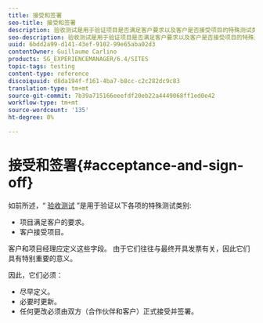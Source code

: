 ```yaml
---
title: 接受和签署
seo-title: 接受和签署
description: 验收测试是用于验证项目是否满足客户要求以及客户是否接受项目的特殊测试类别。
seo-description: 验收测试是用于验证项目是否满足客户要求以及客户是否接受项目的特殊测试类别。
uuid: 6bdd2a99-d141-43ef-9102-99e65aba02d3
contentOwner: Guillaume Carlino
products: SG_EXPERIENCEMANAGER/6.4/SITES
topic-tags: testing
content-type: reference
discoiquuid: d8da194f-f161-4ba7-b8cc-c2c282dc9c83
translation-type: tm+mt
source-git-commit: 7b39a715166eeefdf20eb22a4449068ff1ed0e42
workflow-type: tm+mt
source-wordcount: '135'
ht-degree: 0%

---
```



# 接受和签署{#acceptance-and-sign-off}

如前所述，“ [验收测试](/help/sites-developing/planning.md) ”是用于验证以下各项的特殊测试类别:

* 项目满足客户的要求。
* 客户接受项目。

客户和项目经理应定义这些字段。 由于它们往往与最终开具发票有关，因此它们具有特别重要的意义。

因此，它们必须：

* 尽早定义。
* 必要时更新。
* 任何更改必须由双方（合作伙伴和客户）正式接受并签署。

